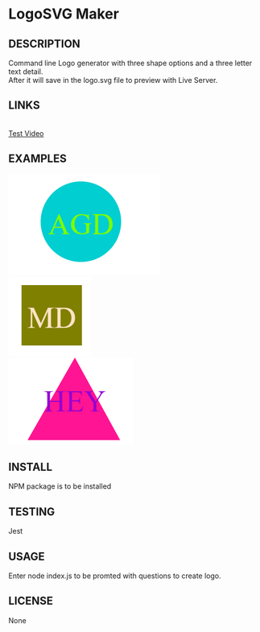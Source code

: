 # LogoSVG Maker

## DESCRIPTION
Command line Logo generator with three shape options and a three letter text detail.<br>
After it will save in the logo.svg file to preview with Live Server.

## LINKS
<a href="https://github.com/MommaDLP"><br>
<a href="https://drive.google.com/file/d/1e2f0ctJX8-RCF1qOQ5lltVS3WUCLA6i7/view>"> Test Video</a>

## EXAMPLES
<img src ="examples\circle.test.png"><br>
<img src ="examples\square.test.png"><br>
<img src ="examples\triangle.test.png"><br>

## INSTALL
NPM package is to be installed

## TESTING
Jest

## USAGE
Enter node index.js to be promted with questions to create logo.

## LICENSE
None